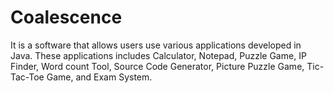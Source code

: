 # Coalescence
It is a software that allows users use various applications developed in Java. These applications includes Calculator, Notepad, Puzzle Game, IP Finder, Word count Tool, Source Code Generator, Picture Puzzle Game, Tic-Tac-Toe Game, and Exam System. 
